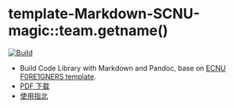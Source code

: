 # template-Markdown-SCNU-magic::team.getname()

[![Build](https://github.com/XCPCIO/template-Markdown-ECNU-F0RE1GNERS/workflows/Build/badge.svg?branch=main)](https://github.com/XCPCIO/template-Markdown-ECNU-F0RE1GNERS/actions)

* Build Code Library with Markdown and Pandoc, base on [ECNU F0RE1GNERS template](https://github.com/F0RE1GNERS/template).
* [PDF 下载](https://github.com/jzcrq/template-Markdown-SCNU-magic-team.getname-/raw/gh-pages/template.pdf)
* [使用指北](https://xcpcio.com/code-library/code-library-build/#markdown-ecnu-f0re1gners)
